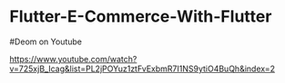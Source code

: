 # Flutter-E-Commerce-With-Flutter
#Deom on Youtube

https://www.youtube.com/watch?v=725xjB_Icag&list=PL2jPOYuz1ztFvExbmR7I1NS9ytiO4BuQh&index=2
